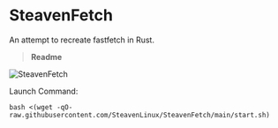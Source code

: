# SteavenFetch
An attempt to recreate fastfetch in Rust.


> **Readme**


![SteavenFetch](screenshot.png)

Launch Command:

`bash <(wget -qO- raw.githubusercontent.com/SteavenLinux/SteavenFetch/main/start.sh)`